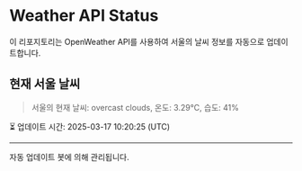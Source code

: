 
# Weather API Status

이 리포지토리는 OpenWeather API를 사용하여 서울의 날씨 정보를 자동으로 업데이트합니다.

## 현재 서울 날씨
> 서울의 현재 날씨: overcast clouds, 온도: 3.29°C, 습도: 41%

⏳ 업데이트 시간: 2025-03-17 10:20:25 (UTC)

---
자동 업데이트 봇에 의해 관리됩니다.
